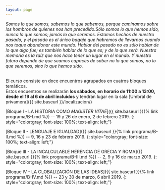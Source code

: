 ```yaml
---
layout: page
---
```


<i>Somos lo que somos, sabemos lo que sabemos, porque caminamos sobre los hombros de quienes nos han precedido.Sólo somos lo que hemos sido, nunca lo que somos; jamás lo que seremos. Estamos hechos de nuestro pasado, y el pasado es el único bagaje que habremos de llevarnos cuando nos toque abandonar este mundo. Hablar del pasado no es sólo hablar de lo que algo fue; es también hablar de lo que es; y de lo que será. Nuestra memoria es la raíz que nos hace tener un lugar en el mundo. Y nuestro futuro depende de que seamos capaces de saber no lo que somos, no lo que seremos, sino lo que hemos sido.</i>

<br>
El curso consiste en doce encuentros agrupados en cuatros bloques temáticos.<br>
Estos encuentros se realizarán <b>los sábados, en horario de 11:00 a 13:00, desde el 19 al 6 de abril incluidos</b> y tendrán lugar en la sala [Umbral de privamera]({{ site.baseurl }}/localizacion/)

<br>

[Bloque I - LA HISTORIA COMO <i>MAGISTER VITAE</i>]({{ site.baseurl }}{% link programa/B-I.md %})
-- 19 y 26 de enero, 2 de febrero 2019.
{: style="color:gray; font-size: 100%; text-align: left;"}

[Bloque II - LENGUAJE E IGUALDAD]({{ site.baseurl }}{% link programa/B-II.md %})
-- 9, 16 y 23 de febrero 2019.
{: style="color:gray; font-size: 100%; text-align: left;"}

[Bloque III - LA INCALCULABLE HERENCIA DE GRECIA Y ROMA]({{ site.baseurl }}{% link programa/B-III.md %})
-- 2, 9 y 16 de marzo 2019.
{: style="color:gray; font-size: 100%; text-align: left;"}

[Bloque IV - LA GLOBALIZACIÓN DE LAS IDEAS]({{ site.baseurl }}{% link programa/B-IV.md %})
-- 23 y 30 de marzo, 6 abril 2019.
{: style="color:gray; font-size: 100%; text-align: left;"}
